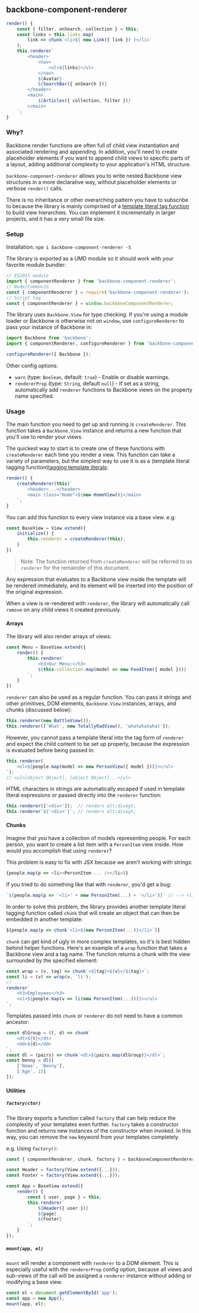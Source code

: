 ## backbone-component-renderer

```js
render() {
	const { filter, onSearch, collection } = this;
    const links = this.links.map(
        link => chunk`<li>${ new Link({ link }) }</li>`
    );
    this.renderer`
    	<header>
	        <nav>
	            <ul>${links}</ul>
	        </nav>
	        ${Avatar}
	        ${SearchBar({ onSearch })}
        </header>
        <main>
        	${Articles({ collection, filter })}
        </main>
    `;
}
```

### Why?

Backbone render functions are often full of child view instantiation and associated rendering and appending. In addition, you'll need to create placeholder elements if you want to append child views to specific parts of a layout, adding additional complexity to your application's HTML structure.

`backbone-component-renderer` allows you to write nested Backbone view structures in a more declarative way, without placeholder elements or verbose `render()` calls.

There is no inheritance or other overarching pattern you have to subscribe to because the library is mainly comprised of a [template literal tag function](https://developer.mozilla.org/en-US/docs/Web/JavaScript/Reference/Template_literals#Tagged_template_literals) to build view hierarchies. You can implement it incrementally in larger projects, and it has a very small file size.

### Setup

Installation: `npm i backbone-component-renderer -S`

The library is exported as a UMD module so it should work with your favorite module bundler:

```js
// ES2015 module
import { componentRenderer } from 'backbone-component-renderer';
// Node/CommonJS
const { componentRenderer } = require('backbone-component-renderer');
// Script tag
const { componentRenderer } = window.backboneComponentRenderer;
```

The library uses `Backbone.View` for type checking. If you're using a module loader or Backbone is otherwise not on `window`, use `configureRenderer` to pass your instance of Backbone in:

```js
import Backbone from 'backbone';
import { componentRenderer, configureRenderer } from 'backbone-component-renderer';

configureRenderer({ Backbone });
```

Other config options:
* `warn` (type: `Boolean`, default: `true`) - Enable or disable warnings.
* `rendererProp` (type: `String`, default `null`) - If set as a string, automatically add `renderer` functions to Backbone views on the property name specified.

### Usage

The main function you need to get up and running is `createRenderer`. This function takes a `Backbone.View` instance and returns a new function that you'll use to render your views.

The quickest way to start is to create one of these functions with `createRenderer` each time you render a view. This function can take a variety of parameters, but the simplest way to use it is as a (template literal tagging function)[tagging template literals](https://developer.mozilla.org/en-US/docs/Web/JavaScript/Reference/Template_literals#Tagged_template_literals):

```js
render() {
	createRenderer(this)`
		<header>...</header>
		<main class="Home">${new HomeView()}</main>
	`;
}
```

You can add this function to every view instance via a base view. e.g:

```js
const BaseView = View.extend({
	initialize() {
		this.renderer = createRenderer(this);
	}
})
```

> Note: The function returned from `createRenderer` will be referred to as `renderer` for the remainder of this document.

Any expression that evaluates to a Backbone view inside the template will be rendered immediately, and its element will be inserted into the position of the original expression.

When a view is re-rendered with `renderer`, the library will automatically call `remove` on any child views it created previously.

#### Arrays

The library will also render arrays of views:

```js
const Menu = BaseView.extend({
	render() {
		this.renderer`
			<h3>Our Menu:</h3>
			${this.collection.map(model => new FoodItem({ model }))}
		`;
	}
})
```

`renderer` can also be used as a regular function. You can pass it strings and other primitives, DOM elements, `Backbone.View` instances, arrays, and chunks (discussed below):

```js
this.renderer(new BattleView());
this.renderer(['What', new TotallyRadView(), 'whatwhatwhat']);
```

However, you cannot pass a template literal into the tag form of `renderer` and expect the child content to be set up properly, because the expression is evaluated before being passed in:

```js
this.renderer(`
	<ul>${people.map(model => new PersonView({ model }))}></ul>
`);
// <ul>[object Object], [object Object]...</ul>
```

HTML characters in  strings are automatically escaped if used in template literal expressions or passed directly into the `renderer` function:

```js
this.renderer(['<div>']);  // renders &lt;div&gt;
this.renderer`${'<div>'}`; // renders &lt;div&gt;
```

#### Chunks

Imagine that you have a collection of models representing people. For each person, you want to create a list item with a `PersonItem` view inside. How would you accomplish that using `renderer`?

This problem is easy to fix with JSX because we aren't working with strings:

```js
{people.map(p => <li><PersonItem ... /></li>)}
```

If you tried to do something like that with `renderer`, you'd get a bug:

```js
`${people.map(p => '<li>' + new PersonItem(...) + '</li>')}` // --> <li>[object Object]</li><li>[object Object]...
```

In order to solve this problem, the library provides another template literal tagging function called `chunk` that will create an object that can then be embedded in another template:

```js
${people.map(p => chunk`<li>${new PersonItem(...)}</li>`)}
```

`chunk` can get kind of ugly in more complex templates, so it's is best hidden behind helper functions. Here's an example of a `wrap` function that takes a Backbone view and a tag name. The function returns a chunk with the view surrounded by the specified element:

```js
const wrap = (v, tag) => chunk`<${tag}>${v}</${tag}>`;
const li = (v) => wrap(v, 'li');
// ...
renderer`
	<h3>Employees</h3>
	<ul>${people.map(v => li(new PersonItem(...)))}></ul>
`;
```

Templates passed into `chunk` or `renderer` do not need to have a common ancestor:

```js
const dlGroup = (t, d) => chunk`
	<dt>${t}</dt>
	<dd>${d}</dd>
`;
const dl = (pairs) => chunk`<dl>${pairs.map(dlGroup)}</dl>`;
const benny = dl([
	['Name', 'Benny'],
	['Age', 15]
]);
```

#### Utilities

##### `factory(ctor)`

The library exports a function called `factory` that can help reduce the complexity of your templates even further. `factory` takes a constructor function and returns new instances of the constructor when invoked. In this way, you can remove the `new` keyword from your templates completely.

e.g. Using `factory()`:

```js
const { componentRenderer, chunk, factory } = backboneComponentRenderer;

const Header = factory(View.extend({...}));
const Footer = factory(View.extend({...}));

const App = BaseView.extend({
	render() {
		const { user, page } = this;
		this.renderer`
			${Header({ user })}
			${page}
			${Footer}
		`;
	}
});
```

##### `mount(app, el)`

`mount` will render a component with `renderer` to a DOM element. This is especially useful with the `rendererProp` config option, because all views and sub-views of the call will be assigned a `renderer` instance without adding or modifying a base view.

```js
const el = document.getElementById('app');
const app = new App();
mount(app, el);
```